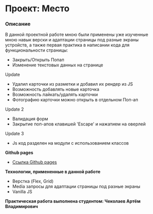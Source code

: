 # Проект: Место

### Описание

В данной проектной работе мною были применены уже изученные мною навык верски и адаптации страницы под разные экраны устройств, а также 
первая практика в написании кода для функциональности страницы:
* Закрыть/Открыть Попап
* Изменение текстовых данных на странице

Update
* Удалил карточки из разметки и добавил их рендер из JS
* Возможность добавлять новые карточка
* Возможность лайкать/удалять карточки
* Фотографию карточки можно открыть в отдельном Поп-ап

Update 2
* Валидация форм
* Закрытие поп-апов клавишей 'Escape' и нажатием на оверлей

Update 3
* Js код разделен на модули с использованием классов

**Github pages**

* [Ссылка Github pages](https://kekovka.github.io/mesto/index.html)

**Технологии, примененные в данной работе**

* Верстка (Flex, Grid)
* Media запросы для адаптации страницы под разные экраны
* Vanilla JS

**Практическая работа выполнена студентом: Чеколаев Артём Владимирович**
